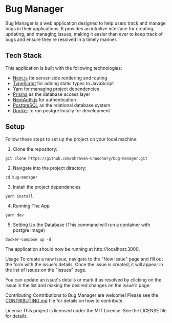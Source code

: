 # Bug Manager

Bug Manager is a web application designed to help users track and manage bugs in their applications. It provides an intuitive interface for creating, updating, and managing issues, making it easier than ever to keep track of bugs and ensure they're resolved in a timely manner.

## Tech Stack

This application is built with the following technologies:

- [Next.js](https://nextjs.org/) for server-side rendering and routing
- [TypeScript](https://www.typescriptlang.org/) for adding static types to JavaScript
- [Yarn](https://yarnpkg.com/) for managing project dependencies
- [Prisma](https://www.prisma.io/) as the database access layer
- [NextAuth.js](https://next-auth.js.org/) for authentication
- [PostgreSQL](https://www.postgresql.org/) as the relational database system
- [Docker](https://www.docker.com/) to run postgre locally for development

## Setup

Follow these steps to set up the project on your local machine:

1. Clone the repository:

```shell
git clone https://github.com/Shravan-Chaudhary/bug-manager.git
```

2. Navigate into the project directory:

```shell
cd bug-manager
```

3. Install the project dependencies

```shell
yarn install
```

4. Running The App

```shell
yarn dev
```

5. Setting Up the Database (This command will run a container with postgre image)

```shell
docker-compose up -d
```

The application should now be running at http://localhost:3000.

Usage
To create a new issue, navigate to the "New Issue" page and fill out the form with the issue's details. Once the issue is created, it will appear in the list of issues on the "Issues" page.

You can update an issue's details or mark it as resolved by clicking on the issue in the list and making the desired changes on the issue's page.

Contributing
Contributions to Bug Manager are welcome! Please see the [CONTRIBUTING.md](CONTRIBUTING.md) file for details on how to contribute.

License
This project is licensed under the MIT License. See the LICENSE file for details.
